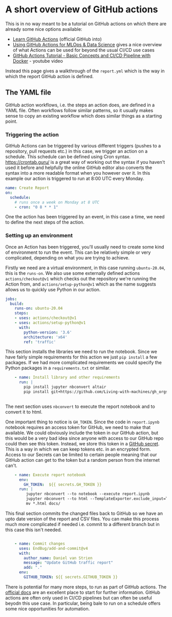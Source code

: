 # A short overview of GitHub actions 

This is in no way meant to be a tutorial on GitHub actions on which there are already some nice options available:

- [Learn GitHub Actions](https://docs.github.com/en/free-pro-team@latest/actions/learn-github-actions) (official GitHub into)
- [Using GitHub Actions for MLOps & Data Science](https://github.blog/2020-06-17-using-github-actions-for-mlops-data-science/) gives a nice overview of what Actions can be used for beyond the usual CI/CD use cases
- [GitHub Actions Tutorial - Basic Concepts and CI/CD Pipeline with Docker](https://youtu.be/R8_veQiYBjI) - youtube video

Instead this page gives a walkthrough of the `report.yml` which is the way in which the report GitHub action is defined.


## The YAML file

GitHub action workflows, i.e. the steps an action does, are defined in a YAML file. Often workflows follow similar patterns, so it usually makes sense to copy an existing workflow which does similar things as a starting point.

### Triggering the action

GitHub Actions can be triggered by various different triggers (pushes to a repository, pull requests etc.) in this case, we trigger an action on a schedule. This schedule can be defined using Cron syntax. https://crontab.guru/ is a great way of working out the syntax if you haven't used it before and helpfully the online GitHub editor also converts the syntax into a more readable format when you however over it.
In this example our action is triggered to run at 8:00 UTC every Monday.

```yaml
name: Create Report
on:
  schedule: 
    # runs once a week on Monday at 8 UTC 
    - cron: "0 8 * * 1"
```

One the action has been triggered by an event, in this case a time, we need to define the next steps of the action.

### Setting up an environment

Once an Action has been triggered, you'll usually need to create some kind of environment to run the event. This can be relatively simple or very complicated, depending on what you are trying to achieve. 

Firstly we need are a virtual environment, in this case running `ubuntu-20.04`, this is the  `runs-on`. We also use some externally defined actions `actions/checkout@v1` which checks out the repository we're running the Action from, and `actions/setup-python@v1` which as the name suggests allows us to quickly use Python in our action.  


```yaml
jobs:
  build:
    runs-on: ubuntu-20.04
    steps:
    - uses: actions/checkout@v1
    - uses: actions/setup-python@v1
      with:
        python-version: '3.6'
        architecture: 'x64'
        ref: 'traffic'
```

This section installs the libraries we need to run the notebook. Since we have fairly simple requirements for this action we just `pip install` a few packages. If we had more complicated requirements we could specify the Python packages in a `requirements.txt` or similar.

```yaml
    - name: Install library and other requirements
      run: |
        pip install jupyter nbconvert altair 
        pip install git+https://github.com/Living-with-machines/gh_orgstats
   
```

The next section uses `nbconvert` to execute the report notebook and to convert it to html. 

One important thing to notice is `GH_TOKEN`. Since the code in `report.ipynb` notebook requires an access token for GitHub, we need to make that available. We could obviously include the token in our GitHub action, but this would be a very bad idea since anyone with access to our GitHub repo could then see this token. Instead, we store this token in a [GitHub secret](https://docs.github.com/en/free-pro-team@latest/actions/reference/encrypted-secrets). This is a way in which we can keep tokens etc. in an encrypted form. Access to our Secrets can be limited to certain people meaning that our GitHub action can get to the token but a random person from the internet can't. 

```yaml
    - name: Execute report notebook
      env:
        GH_TOKEN:  ${{ secrets.GH_TOKEN }}
      run: |
         jupyter nbconvert --to notebook --execute report.ipynb
         jupyter nbconvert --to html --TemplateExporter.exclude_input=True --no-prompt report.nbconvert.ipynb --output report.html
         mv *.html docs/
```

This final section commits the changed files back to GitHub so we have an upto date version of the report and CSV files. You can make this process much more complicated if needed i.e. commit to a different branch but in this case this isn't needed.

```yaml

    - name: Commit changes
      uses: EndBug/add-and-commit@v4
      with:
        author_name: Daniel van Strien
        message: "Update GitHub traffic report"
        add: "."
      env:
        GITHUB_TOKEN: ${{ secrets.GITHUB_TOKEN }} 

 ```

There is potential for many more steps, to run as part of GitHub actions. The [official docs](https://docs.github.com/en/free-pro-team@latest/actions) are an excellent place to start for further information. GitHub actions are often only used in CI/CD pipelines but can often be useful beyodn this use case. In particular, being bale to run on a schedule offers some nice opportunities for automation. 

